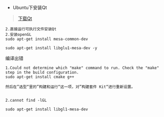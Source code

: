 - Ubuntu下安装Qt
>[下载Qt](http://download.qt.io/archive/qt/)  
```
2.直接运行可执行文件安装Qt
2.安装openGL
sudo apt-get install mesa-common-dev 

sudo apt-get install libglu1-mesa-dev -y
```


编译出错
```
1.Could not determine which "make" command to run. Check the "make" step in the build configuration.
sudo apt-get install cmake g++

然后在”选型“里的”构建和运行“这一项，对”构建套件 Kit“进行重新设置。


2.cannot find -lGL

sudo apt-get install libgl1-mesa-dev
```